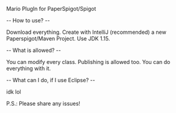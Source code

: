 Mario PlugIn for PaperSpigot/Spigot

-- How to use? --

Download everything. Create with IntelliJ (recommended) a new Paperspigot/Maven Project. Use JDK 1.15.


-- What is allowed? --

You can modify every class. Publishing is allowed too. You can do everything with it.

-- What can I do, if I use Eclipse? --

idk lol


P.S.: Please share any issues!
